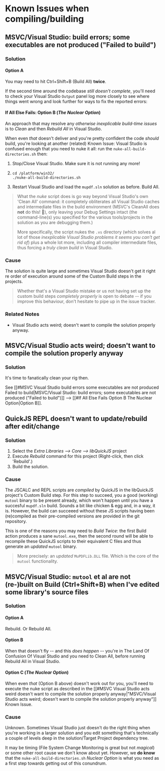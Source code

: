 # Known Issues when compiling/building

## MSVC/Visual Studio: build errors; some executables are not produced ("Failed to build")

### Solution

#### Option A

You may need to hit Ctrl+Shift+B (Build All) **twice**.

If the second time around the codebase *still doesn't complete*, you'll need to check your Visual Studio `Output` panel log more closely to see where things went wrong and look further for ways to fix the reported errors:

#### If All Else Fails: Option B (*The Nuclear Option*)

An approach that may resolve any *otherwise inexplicable build-time issues* is to *Clean* and then *Rebuild All* in Visual Studio. 

When even *that* doesn't deliver and you're pretty confident the code *should* build, you're looking at another (related) Known Issue: Visual Studio is confused enough that you need to nuke it all: run the `nuke-all-build-directories.sh` then:

1. Stop/Close Visual Studio. Make sure it is not running any more!
2.  
   ```
   cd /platform/win32/
   ./nuke-all-build-directories.sh
   ```
3. Restart Visual Studio and load the `mupdf.sln` solution as before. Build All.

> What the *nuke* script does is go way beyond Visual Studio's own 'Clean All' command: it completely obliterates all Visual Studio caches and intermediate files in the build environment (MSVC's CleanAll does **not** do this! :facepalm:), only leaving your Debug Settings intact (the command-line(s) you specified for the various tools/projects in the solution as you are debugging them.)
>
> More specifically, the script nukes the `.vs` directory (which solves al lot of those *inexplicable Visual Studio problems it seems you can't get rid of*) plus a whole lot more, including all compiler intermediate files, thus forcing a *truly clean build* in Visual Studio.


### Cause

The solution is quite large and sometimes Visual Studio doesn't get it right re order of execution around some of the Custom Build steps in the projects. 

> Whether that's a Visual Studio mistake or us not having set up the custom build steps *completely properly* is open to debate -- if you improve this behaviour, don't hesitate to pipe up in the issue tracker.

### Related Notes

- Visual Studio acts weird; doesn't want to compile the solution properly anyway.





## MSVC/Visual Studio acts weird; doesn't want to compile the solution properly anyway

### Solution

It's time to fanatically clean your rig then.

See [[#MSVC Visual Studio build errors some executables are not produced Failed to build|MSVC/Visual Studio: build errors; some executables are not produced ("Failed to build")]] --> [[#If All Else Fails Option B The Nuclear Option|Option B]].



## QuickJS REPL doesn't want to update/rebuild after edit/change

### Solution

1. Select the *Extra Libraries --> Core --> libQuickJS* project
2. Execute *Rebuild* command for this project (Right-click, then click 'Rebuild'.)
3. Build the solution.

### Cause

The JSCALC and REPL scripts are *compiled* by QuickJS in the libQuickJS project's Custom Build step. For this step to succeed, you a good (working) `mutool` binary to be present already, which won't happen until you have a succesful `mupdf.sln` build. Sounds a bit like chicken & egg and, in a way, it is. However, the build can succeeed without these JS scripts having been (re)compiled as their pre-compiled versions are provided in the git repository.

This is one of the reasons you may need to *Build Twice*: the first Build action produces a sane `mutool.exe`, then the second round will be able to recompile these QuickJS scripts to their equivalent C files and thus generate an *updated* `mutool` binary.

> More precisely: an *updated* `MuPDFLib.DLL` file. Which is the core of the `mutool` functionality.





## MSVC/Visual Studio: `mutool` et al are not (re-)built on Build (Ctrl+Shift+B) when I've edited some library's source files

### Solution

#### Option A

Rebuild. Or Rebuild All. 

#### Option B

When that doesn't fly -- and this *does happen* -- you're in The Land Of Confusion Of Visual Studio and you need to Clean All, before running Rebuild All in Visual Studio.

#### Option C (*The Nuclear Option*)

When even *that* (Option B above) doesn't work out for you, you'll need to execute the nuke script as described in the [[#MSVC Visual Studio acts weird doesn't want to compile the solution properly anyway|"MSVC/Visual Studio acts weird; doesn't want to compile the solution properly anyway"]] Known Issue.

### Cause

Unknown. Sometimes Visual Studio just doesn't do the right thing when you're working in a larger solution and you edit something that's technically a couple of levels deep in the solution/Target Project dependency tree.

It may be timing (File System Change Monitoring is great but not *magical*) or some other root cause we don't know about yet. However, we **do know** that the `nuke-all-build-directories.sh` *Nuclear Option* is what you need as a first step towards getting out of this conundrum.



